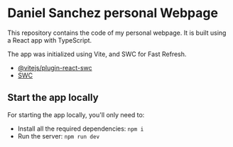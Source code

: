 # Daniel Sanchez personal Webpage

This repository contains the code of my personal webpage. It is built using a React app with TypeScript.

The app was initialized using Vite, and SWC for Fast Refresh.

- [@vitejs/plugin-react-swc](https://github.com/vitejs/vite-plugin-react-swc)
- [SWC](https://swc.rs/)

## Start the app locally

For starting the app locally, you'll only need to:

- Install all the required dependencies: `npm i`
- Run the server: `npm run dev`
